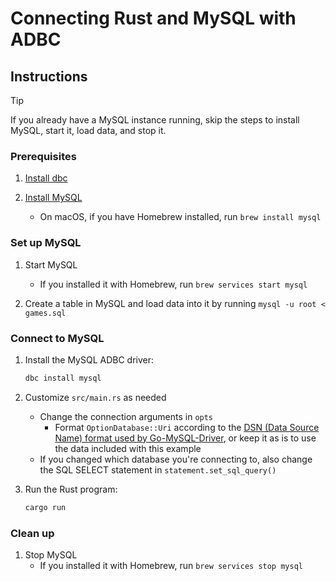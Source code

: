 # Connecting Rust and MySQL with ADBC

## Instructions

> [!TIP]
> If you already have a MySQL instance running, skip the steps to install MySQL, start it, load data, and stop it.

### Prerequisites

1. [Install dbc](https://docs.columnar.tech/dbc/getting_started/installation/)

1. [Install MySQL](https://dev.mysql.com/downloads/installer/)
   - On macOS, if you have Homebrew installed, run `brew install mysql`

### Set up MySQL

1. Start MySQL
   - If you installed it with Homebrew, run `brew services start mysql`

1. Create a table in MySQL and load data into it by running `mysql -u root < games.sql`

### Connect to MySQL

1. Install the MySQL ADBC driver:

   ```sh
   dbc install mysql
   ```

1. Customize `src/main.rs` as needed
   - Change the connection arguments in `opts`
     - Format `OptionDatabase::Uri` according to the [DSN (Data Source Name) format used by Go-MySQL-Driver](https://pkg.go.dev/github.com/go-sql-driver/mysql#section-readme), or keep it as is to use the data included with this example
   - If you changed which database you're connecting to, also change the SQL SELECT statement in `statement.set_sql_query()`

1. Run the Rust program:

   ```sh
   cargo run
   ```

### Clean up

1. Stop MySQL
   - If you installed it with Homebrew, run `brew services stop mysql`
